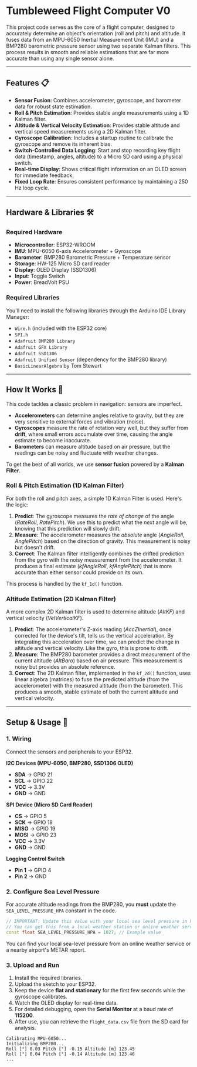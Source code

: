 # Tumbleweed Flight Computer V0

This project code serves as the core of a flight computer, designed to accurately determine an object's orientation (roll and pitch) and altitude. It fuses data from an MPU-6050 Inertial Measurement Unit (IMU) and a BMP280 barometric pressure sensor using two separate Kalman filters. This process results in smooth and reliable estimations that are far more accurate than using any single sensor alone.

-----

## Features 📋

  * **Sensor Fusion**: Combines accelerometer, gyroscope, and barometer data for robust state estimation.
  * **Roll & Pitch Estimation**: Provides stable angle measurements using a 1D Kalman filter.
  * **Altitude & Vertical Velocity Estimation**: Provides stable altitude and vertical speed measurements using a 2D Kalman filter.
  * **Gyroscope Calibration**: Includes a startup routine to calibrate the gyroscope and remove its inherent bias.
  * **Switch-Controlled Data Logging**: Start and stop recording key flight data (timestamp, angles, altitude) to a Micro SD card using a physical switch.
  * **Real-time Display**: Shows critical flight information on an OLED screen for immediate feedback.
  * **Fixed Loop Rate**: Ensures consistent performance by maintaining a 250 Hz loop cycle.

-----

## Hardware & Libraries 🛠️

### Required Hardware

  * **Microcontroller**: ESP32-WROOM
  * **IMU**: MPU-6050 6-axis Accelerometer + Gyroscope
  * **Barometer**: BMP280 Barometric Pressure + Temperature sensor
  * **Storage**: HW-125 Micro SD card reader
  * **Display**: OLED Display (SSD1306)
  * **Input**: Toggle Switch
  * **Power**: BreadVolt PSU

### Required Libraries

You'll need to install the following libraries through the Arduino IDE Library Manager:

  * `Wire.h` (included with the ESP32 core)
  * `SPI.h`
  * `Adafruit BMP280 Library`
  * `Adafruit GFX Library`
  * `Adafruit SSD1306`
  * `Adafruit Unified Sensor` (dependency for the BMP280 library)
  * `BasicLinearAlgebra` by Tom Stewart

-----

## How It Works 🧠

This code tackles a classic problem in navigation: sensors are imperfect.

  * **Accelerometers** can determine angles relative to gravity, but they are very sensitive to external forces and vibration (noise).
  * **Gyroscopes** measure the rate of rotation very well, but they suffer from **drift**, where small errors accumulate over time, causing the angle estimate to become inaccurate.
  * **Barometers** can measure altitude based on air pressure, but the readings can be noisy and fluctuate with weather changes.

To get the best of all worlds, we use **sensor fusion** powered by a **Kalman Filter**.

### Roll & Pitch Estimation (1D Kalman Filter)

For both the roll and pitch axes, a simple 1D Kalman Filter is used. Here's the logic:

1.  **Predict**: The gyroscope measures the *rate of change* of the angle ($RateRoll$, $RatePitch$). We use this to predict what the *next* angle will be, knowing that this prediction will slowly drift.
2.  **Measure**: The accelerometer measures the *absolute* angle ($AngleRoll$, $AnglePitch$) based on the direction of gravity. This measurement is noisy but doesn't drift.
3.  **Correct**: The Kalman filter intelligently combines the drifted prediction from the gyro with the noisy measurement from the accelerometer. It produces a final estimate ($kfAngleRoll$, $kfAnglePitch$) that is more accurate than either sensor could provide on its own.

This process is handled by the `kf_1d()` function.

### Altitude Estimation (2D Kalman Filter)

A more complex 2D Kalman filter is used to determine altitude ($AltKF$) and vertical velocity ($VelVerticalKF$).

1.  **Predict**: The accelerometer's Z-axis reading ($AccZInertial$), once corrected for the device's tilt, tells us the vertical acceleration. By integrating this acceleration over time, we can predict the change in altitude and vertical velocity. Like the gyro, this is prone to drift.
2.  **Measure**: The BMP280 barometer provides a direct measurement of the current altitude ($AltBaro$) based on air pressure. This measurement is noisy but provides an absolute reference.
3.  **Correct**: The 2D Kalman filter, implemented in the `kf_2d()` function, uses linear algebra (matrices) to fuse the predicted altitude (from the accelerometer) with the measured altitude (from the barometer). This produces a smooth, stable estimate of both the current altitude and vertical velocity.

-----

## Setup & Usage 🚀

### 1\. Wiring

Connect the sensors and peripherals to your ESP32.

**I2C Devices (MPU-6050, BMP280, SSD1306 OLED)**
  * **SDA** -> GPIO 21
  * **SCL** -> GPIO 22
  * **VCC** -> 3.3V
  * **GND** -> GND

**SPI Device (Micro SD Card Reader)**
  * **CS**   -> GPIO 5
  * **SCK**  -> GPIO 18
  * **MISO** -> GPIO 19
  * **MOSI** -> GPIO 23
  * **VCC**  -> 3.3V
  * **GND**  -> GND

**Logging Control Switch**
  * **Pin 1** -> GPIO 4
  * **Pin 2** -> GND

### 2\. Configure Sea Level Pressure

For accurate altitude readings from the BMP280, you **must** update the `SEA_LEVEL_PRESSURE_HPA` constant in the code.

```cpp
// IMPORTANT: Update this value with your local sea level pressure in hPa.
// You can get this from a local weather station or online weather service.
const float SEA_LEVEL_PRESSURE_HPA = 1027; // Example value
```

You can find your local sea-level pressure from an online weather service or a nearby airport's METAR report.

### 3\. Upload and Run

1.  Install the required libraries.
2.  Upload the sketch to your ESP32.
3.  Keep the device **flat and stationary** for the first few seconds while the gyroscope calibrates.
4.  Watch the OLED display for real-time data.
5.  For detailed debugging, open the **Serial Monitor** at a baud rate of **115200**.
6.  After use, you can retrieve the `flight_data.csv` file from the SD card for analysis.

<!-- end list -->

```
Calibrating MPU-6050...
Initializing BMP280...
Roll [°] 0.03 Pitch [°] -0.15 Altitude [m] 123.45
Roll [°] 0.04 Pitch [°] -0.14 Altitude [m] 123.46
...
```